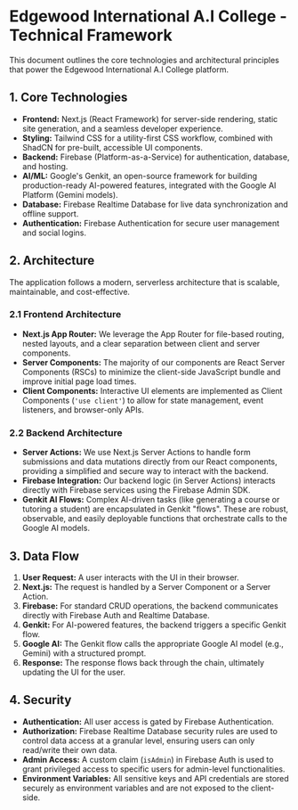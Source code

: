 # Edgewood International A.I College - Technical Framework

This document outlines the core technologies and architectural principles that power the Edgewood International A.I College platform.

## 1. Core Technologies

- **Frontend:** Next.js (React Framework) for server-side rendering, static site generation, and a seamless developer experience.
- **Styling:** Tailwind CSS for a utility-first CSS workflow, combined with ShadCN for pre-built, accessible UI components.
- **Backend:** Firebase (Platform-as-a-Service) for authentication, database, and hosting.
- **AI/ML:** Google's Genkit, an open-source framework for building production-ready AI-powered features, integrated with the Google AI Platform (Gemini models).
- **Database:** Firebase Realtime Database for live data synchronization and offline support.
- **Authentication:** Firebase Authentication for secure user management and social logins.

## 2. Architecture

The application follows a modern, serverless architecture that is scalable, maintainable, and cost-effective.

### 2.1 Frontend Architecture

- **Next.js App Router:** We leverage the App Router for file-based routing, nested layouts, and a clear separation between client and server components.
- **Server Components:** The majority of our components are React Server Components (RSCs) to minimize the client-side JavaScript bundle and improve initial page load times.
- **Client Components:** Interactive UI elements are implemented as Client Components (`'use client'`) to allow for state management, event listeners, and browser-only APIs.

### 2.2 Backend Architecture

- **Server Actions:** We use Next.js Server Actions to handle form submissions and data mutations directly from our React components, providing a simplified and secure way to interact with the backend.
- **Firebase Integration:** Our backend logic (in Server Actions) interacts directly with Firebase services using the Firebase Admin SDK.
- **Genkit AI Flows:** Complex AI-driven tasks (like generating a course or tutoring a student) are encapsulated in Genkit "flows". These are robust, observable, and easily deployable functions that orchestrate calls to the Google AI models.

## 3. Data Flow

1.  **User Request:** A user interacts with the UI in their browser.
2.  **Next.js:** The request is handled by a Server Component or a Server Action.
3.  **Firebase:** For standard CRUD operations, the backend communicates directly with Firebase Auth and Realtime Database.
4.  **Genkit:** For AI-powered features, the backend triggers a specific Genkit flow.
5.  **Google AI:** The Genkit flow calls the appropriate Google AI model (e.g., Gemini) with a structured prompt.
6.  **Response:** The response flows back through the chain, ultimately updating the UI for the user.

## 4. Security

- **Authentication:** All user access is gated by Firebase Authentication.
- **Authorization:** Firebase Realtime Database security rules are used to control data access at a granular level, ensuring users can only read/write their own data.
- **Admin Access:** A custom claim (`isAdmin`) in Firebase Auth is used to grant privileged access to specific users for admin-level functionalities.
- **Environment Variables:** All sensitive keys and API credentials are stored securely as environment variables and are not exposed to the client-side.
